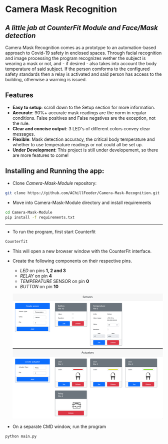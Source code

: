 # Camera Mask Recognition
## _A little jab at CounterFit Module and Face/Mask detection_

Camera Mask Recognition comes as a prototype to an automation-based approach to Covid-19 safety in enclosed spaces.
Through facial recognition and image processing the program recognizes wether the subject is wearing a mask or not, and - if desired - also takes into account the body temperature of said subject.
If the person comforms to the configured safety standards then a relay is activated and said person has access to the building, otherwise a warning is issued. 


## Features

- **Easy to setup**: scroll down to the Setup section for more information.
- **Accurate**: 90%+ accurate mask readings are the norm in regular conditions. False positives and False negatives are the exception, not the rule.
- **Clear and concise output**: 3 LED's of different colors convey clear messages.
- **Flexible**: Mask detection accuracy, the critical body temperature and whether to use temperature readings or not could all be set up.
- **Under Development**: This project is still under developement, so there are more features to come!

## Installing and Running the app:

- Clone *Camera-Mask-Module* repository:

```sh
git clone https://github.com/AChillFeeder/Camera-Mask-Recognition.git
```

- Move into Camera-Mask-Module directory and install requirements
```sh
cd Camera-Mask-Module
pip install -f requirements.txt
```
---
- To run the program, first start Counterfit
```sh
Counterfit
```
- This will open a new browser window with the CounterFit interface.
- Create the following components on their respective pins.
    - *LED* on pins **1, 2 and 3**
    - *RELAY* on pin **4**
    - *TEMPERATURE* SENSOR on pin **0**
    - *BUTTON* on pin **10**
    
    ![Counterfit Setup Screenshot](https://github.com/AChillFeeder/Camera-Mask-Recognition/blob/main/Assets/counterfit_setup_screenshot.png)



- On a separate CMD window, run the program
```sh
python main.py
```